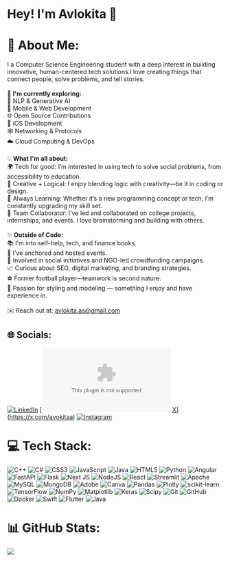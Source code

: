 # Hey! I'm Avlokita 👋
# 💫 About Me:
I a Computer Science Engineering student with a deep interest in building innovative, human-centered tech solutions.I love creating things that connect people, solve problems, and tell stories.<br><br>🔭 **I'm currently exploring:** <br>🧠 NLP & Generative AI<br>📱 Mobile & Web Development<br>🌐 Open Source Contributions<br>🍏 iOS Development<br>🕸️ Networking & Protocols<br>☁️ Cloud Computing & DevOps<br><br>💡 **What I'm all about:** <br>🌍 Tech for good: I’m interested in using tech to solve social problems, from accessibility to education.<br>📱 Creative + Logical: I enjoy blending logic with creativity—be it in coding or design.<br>🌱 Always Learning: Whether it’s a new programming concept or tech, I’m constantly upgrading my skill set.<br>👥 Team Collaborator: I’ve led and collaborated on college projects, internships, and events. I love brainstorming and building with others.<br><br>✨ **Outside of Code:** <br>📚 I'm into self-help, tech, and finance books.<br>🎤 I’ve anchored and hosted events.<br>🌻 Involved in social initiatives and NGO-led crowdfunding campaigns.<br>📈 Curious about SEO, digital marketing, and branding strategies.<br>⚽ Former football player—teamwork is second nature.<br>👗 Passion for styling and modeling — something I enjoy and have experience in.<br><br>✉️ Reach out at: avlokita.as@gmail.com


## 🌐 Socials:
[![LinkedIn](https://img.shields.io/badge/LinkedIn-%230077B5.svg?logo=linkedin&logoColor=white)](https://linkedin.com/in/https://www.linkedin.com/in/avlokita-singh-1775a9307/) [![![email](https://img.shields.io/badge/Email-D14836?logo=gmail&logoColor=white)](mailto:Avlokita.as@gmail.com) [X](https://img.shields.io/badge/X-black.svg?logo=X&logoColor=white)](https://x.com/avokitaa) [![Instagram](https://img.shields.io/badge/Instagram-%23E4405F.svg?logo=Instagram&logoColor=white)](https://instagram.com/avlokitaa)

# 💻 Tech Stack:
![C++](https://img.shields.io/badge/c++-%2300599C.svg?style=flat&logo=c%2B%2B&logoColor=white) ![C#](https://img.shields.io/badge/c%23-%23239120.svg?style=flat&logo=csharp&logoColor=white) ![CSS3](https://img.shields.io/badge/css3-%231572B6.svg?style=flat&logo=css3&logoColor=white) ![JavaScript](https://img.shields.io/badge/javascript-%23323330.svg?style=flat&logo=javascript&logoColor=%23F7DF1E) ![Java](https://img.shields.io/badge/java-%23ED8B00.svg?style=flat&logo=openjdk&logoColor=white) ![HTML5](https://img.shields.io/badge/html5-%23E34F26.svg?style=flat&logo=html5&logoColor=white) ![Python](https://img.shields.io/badge/python-3670A0?style=flat&logo=python&logoColor=ffdd54) ![Angular](https://img.shields.io/badge/angular-%23DD0031.svg?style=flat&logo=angular&logoColor=white) ![FastAPI](https://img.shields.io/badge/FastAPI-005571?style=flat&logo=fastapi) ![Flask](https://img.shields.io/badge/flask-%23000.svg?style=flat&logo=flask&logoColor=white) ![Next JS](https://img.shields.io/badge/Next-black?style=flat&logo=next.js&logoColor=white) ![NodeJS](https://img.shields.io/badge/node.js-6DA55F?style=flat&logo=node.js&logoColor=white) ![React](https://img.shields.io/badge/react-%2320232a.svg?style=flat&logo=react&logoColor=%2361DAFB) ![Streamlit](https://img.shields.io/badge/Streamlit-%23FE4B4B.svg?style=flat&logo=streamlit&logoColor=white) ![Apache](https://img.shields.io/badge/apache-%23D42029.svg?style=flat&logo=apache&logoColor=white) ![MySQL](https://img.shields.io/badge/mysql-4479A1.svg?style=flat&logo=mysql&logoColor=white) ![MongoDB](https://img.shields.io/badge/MongoDB-%234ea94b.svg?style=flat&logo=mongodb&logoColor=white) ![Adobe](https://img.shields.io/badge/adobe-%23FF0000.svg?style=flat&logo=adobe&logoColor=white) ![Canva](https://img.shields.io/badge/Canva-%2300C4CC.svg?style=flat&logo=Canva&logoColor=white) ![Pandas](https://img.shields.io/badge/pandas-%23150458.svg?style=flat&logo=pandas&logoColor=white) ![Plotly](https://img.shields.io/badge/Plotly-%233F4F75.svg?style=flat&logo=plotly&logoColor=white) ![scikit-learn](https://img.shields.io/badge/scikit--learn-%23F7931E.svg?style=flat&logo=scikit-learn&logoColor=white) ![TensorFlow](https://img.shields.io/badge/TensorFlow-%23FF6F00.svg?style=flat&logo=TensorFlow&logoColor=white) ![NumPy](https://img.shields.io/badge/numpy-%23013243.svg?style=flat&logo=numpy&logoColor=white) ![Matplotlib](https://img.shields.io/badge/Matplotlib-%23ffffff.svg?style=flat&logo=Matplotlib&logoColor=black) ![Keras](https://img.shields.io/badge/Keras-%23D00000.svg?style=flat&logo=Keras&logoColor=white) ![Scipy](https://img.shields.io/badge/SciPy-%230C55A5.svg?style=flat&logo=scipy&logoColor=%white) ![Git](https://img.shields.io/badge/git-%23F05033.svg?style=flat&logo=git&logoColor=white) ![GitHub](https://img.shields.io/badge/github-%23121011.svg?style=flat&logo=github&logoColor=white) ![Docker](https://img.shields.io/badge/docker-%230db7ed.svg?style=flat&logo=docker&logoColor=white) ![Swift](https://img.shields.io/badge/swift-F54A2A?style=flat&logo=swift&logoColor=white) ![Flutter](https://img.shields.io/badge/Flutter-%2302569B.svg?style=flat&logo=Flutter&logoColor=white) ![Java](https://img.shields.io/badge/java-%23ED8B00.svg?style=flat&logo=openjdk&logoColor=white)
# 📊 GitHub Stats:
![](https://github-readme-stats.vercel.app/api/top-langs/?username=Avlokitas&theme=omni&hide_border=true&include_all_commits=false&count_private=false&layout=compact)
